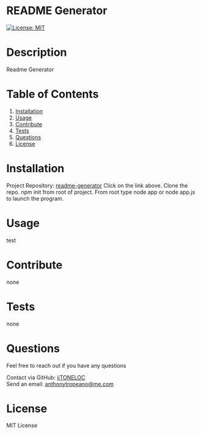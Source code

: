 
# README Generator  
[![License: MIT](https://img.shields.io/badge/License-MIT-yellow.svg)](https://opensource.org/licenses/MIT)


# Description
Readme Generator

# Table of Contents
1. [Installation](#installation)  
2. [Usage](#usage)  
3. [Contribute](#contribute)  
4. [Tests](#tests)  
5. [Questions](#questions)  
6. [License](#license)

# Installation  
Project Repository: [readme-generator](https://github.com/iiTONELOC/readme-generator)
Click on the link above. Clone the repo. npm init from root of project. From root type node app or node app.js to launch the program.

# Usage
test

# Contribute 
none

# Tests
none

# Questions
Feel free to reach out if you have any questions

Contact via GitHub: [iiTONELOC](https://github.com/iiTONELOC)  
Send an email: [anthonytropeano@me.com](mailto:anthonytropeano@me.com)

# License
MIT License
